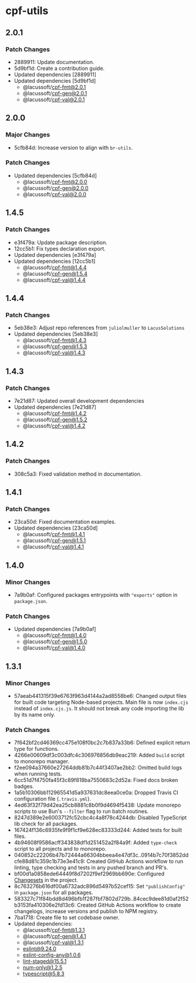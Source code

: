 # cpf-utils

## 2.0.1

### Patch Changes

- 2889911: Update documentation.
- 5d9bf1d: Create a contribution guide.
- Updated dependencies [2889911]
- Updated dependencies [5d9bf1d]
  - @lacussoft/cpf-fmt@2.0.1
  - @lacussoft/cpf-gen@2.0.1
  - @lacussoft/cpf-val@2.0.1

## 2.0.0

### Major Changes

- 5cfb84d: Increase version to align with `br-utils`.

### Patch Changes

- Updated dependencies [5cfb84d]
  - @lacussoft/cpf-fmt@2.0.0
  - @lacussoft/cpf-gen@2.0.0
  - @lacussoft/cpf-val@2.0.0

## 1.4.5

### Patch Changes

- e3f479a: Update package description.
- 12cc5b1: Fix types declaration export.
- Updated dependencies [e3f479a]
- Updated dependencies [12cc5b1]
  - @lacussoft/cpf-fmt@1.4.4
  - @lacussoft/cpf-gen@1.5.4
  - @lacussoft/cpf-val@1.4.4

## 1.4.4

### Patch Changes

- 5eb38e3: Adjust repo references from `juliolmuller` to `LacusSolutions`
- Updated dependencies [5eb38e3]
  - @lacussoft/cpf-fmt@1.4.3
  - @lacussoft/cpf-gen@1.5.3
  - @lacussoft/cpf-val@1.4.3

## 1.4.3

### Patch Changes

- 7e21d87: Updated overall development dependencies
- Updated dependencies [7e21d87]
  - @lacussoft/cpf-fmt@1.4.2
  - @lacussoft/cpf-gen@1.5.2
  - @lacussoft/cpf-val@1.4.2

## 1.4.2

### Patch Changes

- 308c5a3: Fixed validation method in documentation.

## 1.4.1

### Patch Changes

- 23ca50d: Fixed documentation examples.
- Updated dependencies [23ca50d]
  - @lacussoft/cpf-fmt@1.4.1
  - @lacussoft/cpf-gen@1.5.1
  - @lacussoft/cpf-val@1.4.1

## 1.4.0

### Minor Changes

- 7a9b0af: Configured packages entrypoints with `"exports"` option in `package.json`.

### Patch Changes

- Updated dependencies [7a9b0af]
  - @lacussoft/cpf-fmt@1.4.0
  - @lacussoft/cpf-gen@1.5.0
  - @lacussoft/cpf-val@1.4.0

## 1.3.1

### Minor Changes

- 57aeab441315f39e6763f963d4144a2ad8558be6: Changed output files for built code targeting Node-based projects. Main file is now `index.cjs` instead of `index.cjs.js`. It should not break any code importing the lib by its name only.

### Patch Changes

- 7f642bf2cd46369cc475e108f0bc2c7b837a33b6: Defined explicit return type for functions.
- 4266e00609df3c003dfc4c306976856db9eac219: Added `build` script to monorepo manager.
- f2ee094a37660e27264ddb81b7c44f3407ae2bb2: Omitted build logs when running tests.
- 6cc51d7f4750fa45f3c89f818ba7550683c2d52a: Fixed docs broken badges.
- 1a5b10306bb112965541d5a937631dc8eea0ce0a: Dropped Travis CI configuration file (`.travis.yml`).
- 4ed63f32f79d42ea25cb8881c8b0f9d4694f5438: Update monorepo scripts to use Bun's `--filter` flag to run batch routines.
- 8247d389e2e6003712fc52cbc4c4a8f78c4244db: Disabled TypeScript lib check for all packages.
- 167424f136c6935fe9f9f1cf9e628ec83333d244: Added tests for built files.
- 4b94608f9586acff343838df1d251452a2f84a9f: Added `type-check` script to all projects and to monorepo.
- 040852c22206b47b72444a66304bbeea4e47df3c..0914b7c70f3852ddcfe88d81c359c1b73e3e41c9: Created GitHub Actions workflow to run linting, type checking and tests in any pushed branch and PR's.
- bf00d1a0858ede64449f8d7202f9ef2969bb690e: Configured [Changesets](https://github.com/changesets/changesets) in the project.
- 8c763276b616df00a6732adc896d5497b52cef15: Set `"publishConfig"` in `package.json` for all packages.
- 583327c71f84bdd8d496bfb1f287fbf7802d729b..84cec9dee81d0af2f52b3153fa410306e2fd13c6: Created GitHub Actions workflow to create changelogs, increase versions and publish to NPM registry.
- 7ba1718: Create file to set codebase owner.
- Updated dependencies:
  - @lacussoft/cpf-fmt@1.3.1
  - @lacussoft/cpf-gen@1.4.1
  - @lacussoft/cpf-val@1.3.1
  - eslint@9.24.0
  - eslint-config-any@1.0.6
  - lint-staged@15.5.1
  - num-only@1.2.5
  - typescript@5.8.3
